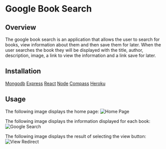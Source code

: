 # Google Book Search

## Overview

The google book search is an application that allows the user to search for books, view information about them and then save them for later. When the user searches the book they will be displayed with the title, author, description, image, a link to view  the information and a link save for later. 

## Installation
[Mongodb](https://www.mongodb.com/cloud/atlas/lp/try2?utm_source=google&utm_campaign=gs_americas_united_states_search_brand_atlas_desktop&utm_term=%2Bmongo%20%2Bdatabase&utm_medium=cpc_paid_search&utm_ad=b&utm_ad_campaign_id=1718986498&gclid=CjwKCAjw1uiEBhBzEiwAO9B_HawJVo6p1MNL2l2-qurKoZfbu0VZOc6MAvE55CoDbXeqP9lPfm_rwhoC0AsQAvD_BwE)
[Express](https://www.mongodb.com/products/compass)
[React](https://reactjs.org/)
[Node](https://nodejs.org/en/)
[Compass](https://www.mongodb.com/products/compass)
[Heroku](https://id.heroku.com/login)

## Usage 
The following image displays the home page: 
![Home Page](./assets/google-home.png)

The following image displays the information displayed for each book:
![Google Search](./assets/google-search.png)

The following image displays the result of selecting the view button:
![View Redirect](./assets/google-view.png)
